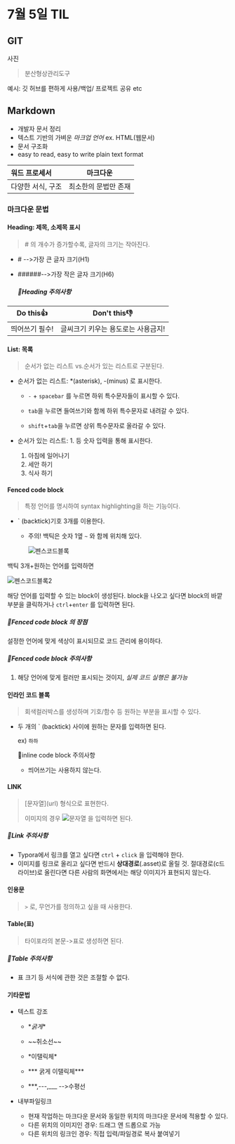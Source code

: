 # 7월 5일 TIL

## GIT

사진

> 분산형상관리도구

예시: 깃 허브를 편하게 사용/백업/ 프로젝트 공유 etc



## Markdown

* 개발자 문서 정리
* 텍스트 기반의 가벼운 *마크업 언어* ex. HTML(웹문서)
* 문서 구조화
* easy to read, easy to write plain text format

| 워드 프로세서     | 마크다운             |
| :---------------- | -------------------- |
| 다양한 서식, 구조 | 최소한의 문법만 존재 |



### 마크다운 문법

#### Heading: 제목, 소제목 표시

> \# 의 개수가 증가할수록, 글자의 크기는 작아진다.

* \# -->가장 큰 글자 크기(H1)

* \######-->가장 작은 글자 크기(H6) 

  

  ##### 📌Heading 주의사항

| Do this👍       | Don't this👎                        |
| -------------- | ---------------------------------- |
| 띄어쓰기 필수! | 글씨크기 키우는 용도로는 사용금지! |



#### List: 목록

> 순서가 없는 리스트 vs.순서가 있는 리스트로 구분된다.

* 순서가 없는 리스트: \*(asterisk), \-(minus) 로 표시한다. 

  * `-` + `spacebar` 를 누르면 하위 특수문자들이 표시할 수 있다. 

  * `tab`을 누르면 들여쓰기와 함께 하위 특수문자로 내려갈 수 있다.

  * `shift`+`tab`을 누르면 상위 특수문자로 올라갈 수 있다. 

    

* 순서가 있는 리스트: 1. 등 숫자 입력을 통해 표시한다.
  1. 아침에 일어나기
  2. 세안 하기
  3. 식사 하기



#### Fenced code block

> 특정 언어를 명시하여 syntax highlighting을 하는 기능이다. 

* \` (backtick)기호 3개를 이용한다. 

  * 주의! 백틱은 숫자 1옆 ` ~ ` 와 함께 위치해 있다. 

    

    ![펜스코드블록](../220705TIL.assets/펜스코드블록-16570948355381.PNG)

백틱 3개+원하는 언어를 입력하면



![펜스코드블록2](../220705TIL.assets/펜스코드블록2.PNG)



해당 언어를 입력할 수 있는 block이 생성된다. block을 나오고 싶다면 block의 바깥 부분을 클릭하거나 `ctrl`+`enter` 를 입력하면 된다.



  ##### 📌Fenced code block 의 장점 

설정한 언어에 맞게 색상이 표시되므로 코드 관리에 용이하다. 


  ##### 📌Fenced code block 주의사항

1. 해당 언어에 맞게 컬러만 표시되는 것이지, *실제 코드 실행은 불가능*

   



#### 인라인 코드 블록

> 회색컬러박스를 생성하며 기호/함수 등 원하는 부분을 표시할 수 있다.

* 두 개의 \` (backtick) 사이에 원하는 문자를 입력하면 된다. 

  ex) `하하` 

  
  
  📌inline code block 주의사항
  
  * 띄어쓰기는 사용하지 않는다.
  
  

#### LINK

> \[문자열](url) 형식으로 표현한다.
>
> 이미지의 경우 ![문자열]() 을 입력하면 된다.



#####  📌Link 주의사항

- Typora에서 링크를 열고 싶다면 `ctrl` + `click` 을 입력해야 한다.
- 이미지를 링크로 올리고 싶다면 반드시 **상대경로**(.asset)로 올릴 것. 절대경로(c드라이브)로 올린다면 다른 사람의 화면에서는 해당 이미지가 표현되지 않는다. 



#### 인용문

> `>` 로, 무언가를 정의하고 싶을 때 사용한다.



#### Table(표)

> 타이포라의 본문->표로 생성하면 된다.



##### 📌Table 주의사항

* 표 크기 등 서식에 관한 것은 조절할 수 없다.



#### 기타문법

* 텍스트 강조

  * \**굵게**

  * \~~취소선~~

  * \*이탤릭체*

  * \*** 굵게 이탤릭체\***

  * \***,---,___ -->수평선

    

* 내부파일링크 [](./.md)

  * 현재 작업하는 마크다운 문서와 동일한 위치의 마크다운 문서에 적용할 수 있다. 
  * 다른 위치의 이미지인 경우: 드래그 앤 드롭으로 가능
  * 다른 위치의 링크인 경우: 직접 입력/파일경로 복사 붙여넣기

